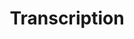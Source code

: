 ---
types: "word"

title: "Transcription"

categories: ['']

tags: ['Transcription']

arabic: 'الكتابة الصوتية'

arexps: []

enwords: ['Transcription']

enexps: []

arlexicons: 'ك'

enlexicons: 'T'

authors: ['Ruqayya Roshdy']

translators: ['']

citations: 'العربية والذكاء الاصطناعي'

sources: 'مركز الملك عبدالله بن عبدالعزيز الدولي لخدمة اللغة العربية'

word: "true"

slug: ""
---